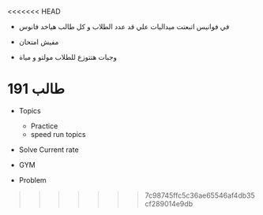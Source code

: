 <<<<<<< HEAD
-  في فوانيس اتبعتت  ميداليات علي قد عدد الطلاب و كل طالب هياخد فانوس

- مفيش امتحان

- وجبات هتتوزع للطلاب مولتو و مياة

191 طالب
=======
- Topics
    - Practice
    - speed run topics
- Solve Current rate
- GYM

- Problem 
>>>>>>> 7c98745ffc5c36ae65546af4db35cf289014e9db
